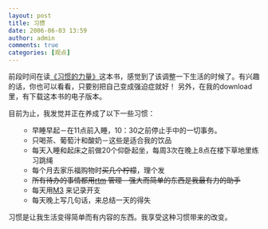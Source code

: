 ```yaml
---
layout: post
title: 习惯
date: 2006-06-03 13:59
author: admin
comments: true
categories: [观点]
---
```

前段时间在读<a href="http://www.douban.com/subject/1253894/">《习惯的力量》</a>这本书，感觉到了该调整一下生活的时候了。有兴趣的话，你也可以看看，只要别把自己变成强迫症就好！
另外，在我的download里，有下载这本书的电子版本。

目前为止，我发觉并正在养成了以下一些习惯：
<ul>
<ul>
	<li>早睡早起－在11点前入睡，10：30之前停止手中的一切事务。</li>
	<li>只喝茶、葡萄汁和酸奶－这些是适合我的饮品</li>
	<li>每天入睡和起床之前做20个仰卧起坐，每周3次在晚上8点在楼下草地里练习跳绳</li>
	<li>每个月去家乐福购物时<del datetime="2006-07-07T05:25:34+00:00">买几个柠檬</del>，理个发</li>
	<li><del datetime="2006-07-07T05:25:34+00:00">所有待办的事情都用<a title="最好的任务管理工具" href="http://www.rememberthemilk.com" target="blank_">rtm</a> 管理－强大而简单的东西是我最有力的助手</del></li>
	<li>每天用<a title="个人理财好工具" href="http://www.mymoneymaster.com" target="blank_">M3</a> 来记录开支</li>
	<li>每天晚上写几句话，来总结一天的得失</li>
</ul>
</ul>
习惯是让我生活变得简单而有内容的东西。我享受这种习惯带来的改变。
